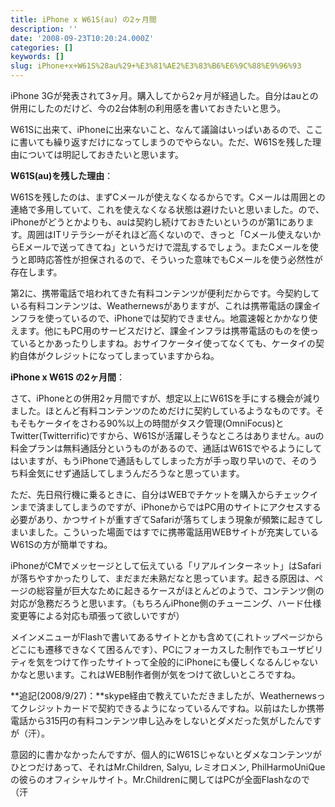 ```yaml
---
title: iPhone x W61S(au) の2ヶ月間
description: ''
date: '2008-09-23T10:20:24.000Z'
categories: []
keywords: []
slug: iPhone+x+W61S%28au%29+%E3%81%AE2%E3%83%B6%E6%9C%88%E9%96%93
---
```

iPhone 3Gが発表されて3ヶ月。購入してから2ヶ月が経過した。自分はauとの併用にしたのだけど、今の2台体制の利用感を書いておきたいと思う。

W61Sに出来て、iPhoneに出来ないこと、なんて議論はいっぱいあるので、ここに書いても繰り返すだけになってしまうのでやらない。ただ、W61Sを残した理由については明記しておきたいと思います。

**W61S(au)を残した理由**：

W61Sを残したのは、まずCメールが使えなくなるからです。Cメールは周囲との連絡で多用していて、これを使えなくなる状態は避けたいと思いました。ので、iPhoneがどうとかよりも、auは契約し続けておきたいというのが第1にあります。周囲はITリテラシーがそれほど高くないので、きっと「Cメール使えないからEメールで送ってきてね」というだけで混乱するでしょう。またCメールを使うと即時応答性が担保されるので、そういった意味でもCメールを使う必然性が存在します。

第2に、携帯電話で培われてきた有料コンテンツが便利だからです。今契約している有料コンテンツは、Weathernewsがありますが、これは携帯電話の課金インフラを使っているので、iPhoneでは契約できません。地震速報とかかなり使えます。他にもPC用のサービスだけど、課金インフラは携帯電話のものを使っているとかあったりしますね。おサイフケータイ使ってなくても、ケータイの契約自体がクレジットになってしまっていますからね。

**iPhone x W61S の2ヶ月間**：

さて、iPhoneとの併用2ヶ月間ですが、想定以上にW61Sを手にする機会が減りました。ほとんど有料コンテンツのためだけに契約しているようなものです。そもそもケータイをさわる90%以上の時間がタスク管理(OmniFocus)とTwitter(Twitterrific)ですから、W61Sが活躍しそうなところはありません。auの料金プランは無料通話分というものがあるので、通話はW61Sでやるようにしてはいますが、もうiPhoneで通話もしてしまった方が手っ取り早いので、そのうち料金気にせず通話してしまうんだろうなと思っています。

ただ、先日飛行機に乗るときに、自分はWEBでチケットを購入からチェックインまで済ましてしまうのですが、iPhoneからではPC用のサイトにアクセスする必要があり、かつサイトが重すぎてSafariが落ちてしまう現象が頻繁に起きてしまいました。こういった場面ではすでに携帯電話用WEBサイトが充実しているW61Sの方が簡単ですね。

iPhoneがCMでメッセージとして伝えている「リアルインターネット」はSafariが落ちやすかったりして、まだまだ未熟だなと思っています。起きる原因は、ページの総容量が巨大なために起きるケースがほとんどのようで、コンテンツ側の対応が急務だろうと思います。（もちろんiPhone側のチューニング、ハード仕様変更等による対応も頑張って欲しいですが）

メインメニューがFlashで書いてあるサイトとかも含めて(これトップページからどこにも遷移できなくて困るんです）、PCにフォーカスした制作でもユーザビリティを気をつけて作ったサイトって全般的にiPhoneにも優しくなるんじゃないかなと思います。これはWEB制作者側が気をつけて欲しいところですね。

**追記(2008/9/27)：**skype経由で教えていただきましたが、Weathernewsってクレジットカードで契約できるようになっているんですね。以前はたしか携帯電話から315円の有料コンテンツ申し込みをしないとダメだった気がしたんですが（汗）。

意図的に書かなかったんですが、個人的にW61Sじゃないとダメなコンテンツがひとつだけあって、それはMr.Children, Salyu, レミオロメン, PhilHarmoUniQueの彼らのオフィシャルサイト。Mr.Childrenに関してはPCが全面Flashなので（汗